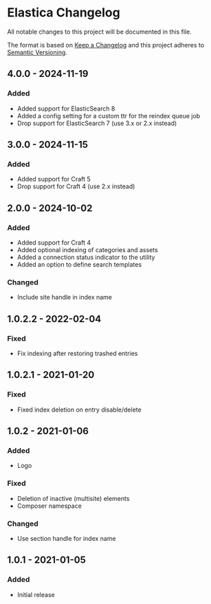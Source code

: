 # Elastica Changelog

All notable changes to this project will be documented in this file.

The format is based on [Keep a Changelog](http://keepachangelog.com/) and this project adheres to [Semantic Versioning](http://semver.org/).

## 4.0.0 - 2024-11-19
### Added
- Added support for ElasticSearch 8
- Added a config setting for a custom ttr for the reindex queue job
- Drop support for ElasticSearch 7 (use 3.x or 2.x instead)

## 3.0.0 - 2024-11-15
### Added
- Added support for Craft 5
- Drop support for Craft 4 (use 2.x instead)

## 2.0.0 - 2024-10-02
### Added
- Added support for Craft 4
- Added optional indexing of categories and assets
- Added a connection status indicator to the utility
- Added an option to define search templates

### Changed
- Include site handle in index name

## 1.0.2.2 - 2022-02-04
### Fixed
- Fix indexing after restoring trashed entries

## 1.0.2.1 - 2021-01-20
### Fixed
- Fixed index deletion on entry disable/delete

## 1.0.2 - 2021-01-06
### Added
- Logo

### Fixed
- Deletion of inactive (multisite) elements
- Composer namespace

### Changed
- Use section handle for index name

## 1.0.1 - 2021-01-05
### Added
- Initial release
